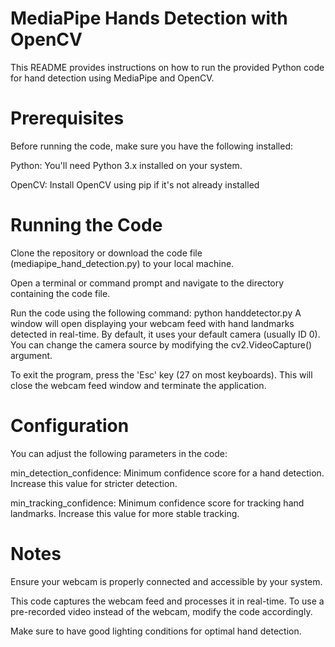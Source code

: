 # MediaPipe Hands Detection with OpenCV
This README provides instructions on how to run the provided Python code for hand detection using MediaPipe and OpenCV.

# Prerequisites
Before running the code, make sure you have the following installed:

Python: You'll need Python 3.x installed on your system.

OpenCV: Install OpenCV using pip if it's not already installed


# Running the Code
Clone the repository or download the code file (mediapipe_hand_detection.py) to your local machine.

Open a terminal or command prompt and navigate to the directory containing the code file.

Run the code using the following command:
python handdetector.py
A window will open displaying your webcam feed with hand landmarks detected in real-time. By default, it uses your default camera (usually ID 0). You can change the camera source by modifying the cv2.VideoCapture() argument.

To exit the program, press the 'Esc' key (27 on most keyboards). This will close the webcam feed window and terminate the application.

# Configuration
You can adjust the following parameters in the code:

min_detection_confidence: Minimum confidence score for a hand detection. Increase this value for stricter detection.

min_tracking_confidence: Minimum confidence score for tracking hand landmarks. Increase this value for more stable tracking.


# Notes
Ensure your webcam is properly connected and accessible by your system.

This code captures the webcam feed and processes it in real-time. To use a pre-recorded video instead of the webcam, modify the code accordingly.

Make sure to have good lighting conditions for optimal hand detection.
